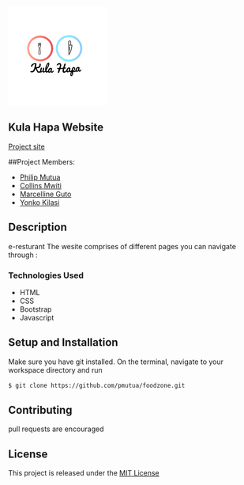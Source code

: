 

![KulaHapa website Logo](/images/klogo2.png)
## Kula Hapa Website
[Project site]( https://pmutua.github.io/)

##Project Members:
* [Philip Mutua](pmutua@live.com)
* [Collins Mwiti ](collotush@gmail.com) 
* [Marcelline Guto](gmercylyne@gmail.com) 
* [Yonko Kilasi](yonkokilasi@gmail.com) 

## Description
e-resturant 
The wesite comprises of different pages you can navigate through :
### Technologies Used
* HTML
* CSS
* Bootstrap
* Javascript

## Setup and Installation
Make sure you have git installed. On the terminal, navigate to your workspace directory and run

```bash
$ git clone https://github.com/pmutua/foodzone.git

```
## Contributing
pull requests are encouraged 
## License
This project is released under the [MIT License](./LICENSE.md)

